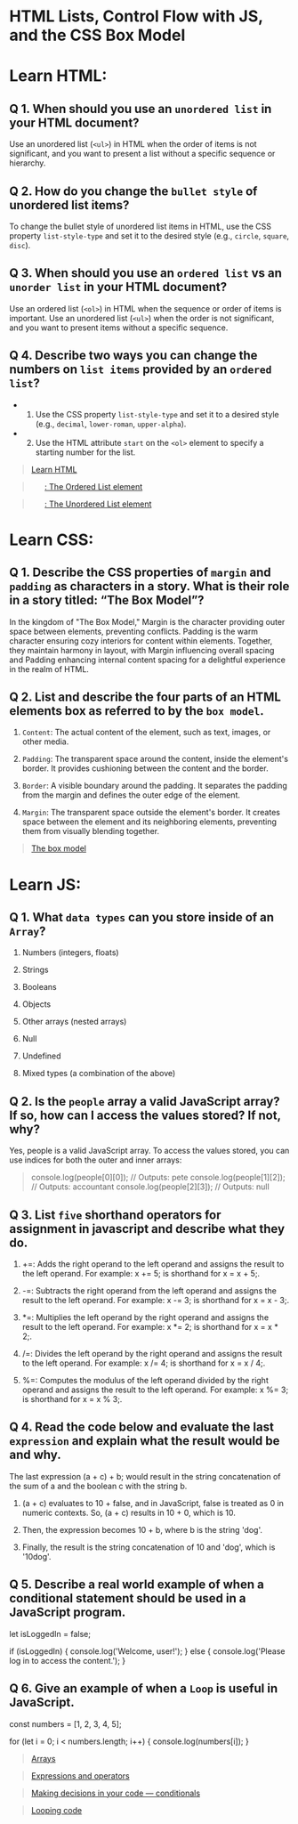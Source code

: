 # HTML Lists, Control Flow with JS, and the CSS Box Model

# Learn HTML: 

## Q 1. When should you use an `unordered list` in your HTML document?

Use an unordered list (`<ul>`) in HTML when the order of items is not significant, and you want to present a list without a specific sequence or hierarchy.

## Q 2. How do you change the `bullet style` of unordered list items?

To change the bullet style of unordered list items in HTML, use the CSS property `list-style-type` and set it to the desired style (e.g., `circle`, `square`, `disc`).

## Q 3. When should you use an `ordered list` vs an `unorder list` in your HTML document?

Use an ordered list (`<ol>`) in HTML when the sequence or order of items is important. Use an unordered list (`<ul>`) when the order is not significant, and you want to present items without a specific sequence.

## Q 4. Describe two ways you can change the numbers on `list items` provided by an `ordered list`?

- 1. Use the CSS property `list-style-type` and set it to a desired style (e.g., `decimal`, `lower-roman`, `upper-alpha`).

- 2. Use the HTML attribute `start` on the `<ol>` element to specify a starting number for the list.

> [Learn HTML](https://developer.mozilla.org/en-US/docs/Web/HTML)

> [<ol>: The Ordered List element](https://developer.mozilla.org/en-US/docs/Web/HTML/Element/ol)

> [<ul>: The Unordered List element](https://developer.mozilla.org/en-US/docs/Web/HTML/Element/ul)

# Learn CSS:

## Q 1. Describe the CSS properties of `margin` and `padding` as characters in a story. What is their role in a story titled: “The Box Model”?

In the kingdom of "The Box Model," Margin is the character providing outer space between elements, preventing conflicts. Padding is the warm character ensuring cozy interiors for content within elements. Together, they maintain harmony in layout, with Margin influencing overall spacing and Padding enhancing internal content spacing for a delightful experience in the realm of HTML.

## Q 2. List and describe the four parts of an HTML elements box as referred to by the `box model`.

1. `Content`: The actual content of the element, such as text, images, or other media.

2. `Padding`: The transparent space around the content, inside the element's border. It provides cushioning between the content and the border.

3. `Border`: A visible boundary around the padding. It separates the padding from the margin and defines the outer edge of the element.

4. `Margin`: The transparent space outside the element's border. It creates space between the element and its neighboring elements, preventing them from visually blending together.

> [The box model](https://developer.mozilla.org/en-US/docs/Learn/CSS/Building_blocks/The_box_model)

# Learn JS:

## Q 1. What `data types` can you store inside of an `Array`?

1. Numbers (integers, floats)

2. Strings

3. Booleans

4. Objects

5. Other arrays (nested arrays)

6. Null

7. Undefined

8. Mixed types (a combination of the above)

## Q 2. Is the `people` array a valid JavaScript array? If so, how can I access the values stored? If not, why?

Yes, people is a valid JavaScript array. To access the values stored, you can use indices for both the outer and inner arrays:

> console.log(people[0][0]); // Outputs: pete
console.log(people[1][2]); // Outputs: accountant
console.log(people[2][3]); // Outputs: null

## Q 3. List `five` shorthand operators for assignment in javascript and describe what they do.

1. +=: Adds the right operand to the left operand and assigns the result to the left operand. For example: x += 5; is shorthand for x = x + 5;.

2. -=: Subtracts the right operand from the left operand and assigns the result to the left operand. For example: x -= 3; is shorthand for x = x - 3;.

3. *=: Multiplies the left operand by the right operand and assigns the result to the left operand. For example: x *= 2; is shorthand for x = x * 2;.

4. /=: Divides the left operand by the right operand and assigns the result to the left operand. For example: x /= 4; is shorthand for x = x / 4;.

5. %=: Computes the modulus of the left operand divided by the right operand and assigns the result to the left operand. For example: x %= 3; is shorthand for x = x % 3;.

## Q 4. Read the code below and evaluate the last `expression` and explain what the result would be and why.

The last expression (a + c) + b; would result in the string concatenation of the sum of a and the boolean c with the string b.

1. (a + c) evaluates to 10 + false, and in JavaScript, false is treated as 0 in numeric contexts. So, (a + c) results in 10 + 0, which is 10.

2. Then, the expression becomes 10 + b, where b is the string 'dog'.

3. Finally, the result is the string concatenation of 10 and 'dog', which is '10dog'.

## Q 5. Describe a real world example of when a conditional statement should be used in a JavaScript program.

let isLoggedIn = false;

if (isLoggedIn) {
  console.log('Welcome, user!');
} else {
  console.log('Please log in to access the content.');
}

## Q 6. Give an example of when a `Loop` is useful in JavaScript.

const numbers = [1, 2, 3, 4, 5];

for (let i = 0; i < numbers.length; i++) {
  console.log(numbers[i]);
}

> [Arrays](https://developer.mozilla.org/en-US/docs/Learn/JavaScript/First_steps/Arrays)

> [Expressions and operators](https://developer.mozilla.org/en-US/docs/Web/JavaScript/Guide/Expressions_and_Operators)

> [Making decisions in your code — conditionals](https://developer.mozilla.org/en-US/docs/Learn/JavaScript/Building_blocks/conditionals)

> [Looping code](https://developer.mozilla.org/en-US/docs/Learn/JavaScript/Building_blocks/Looping_code)
